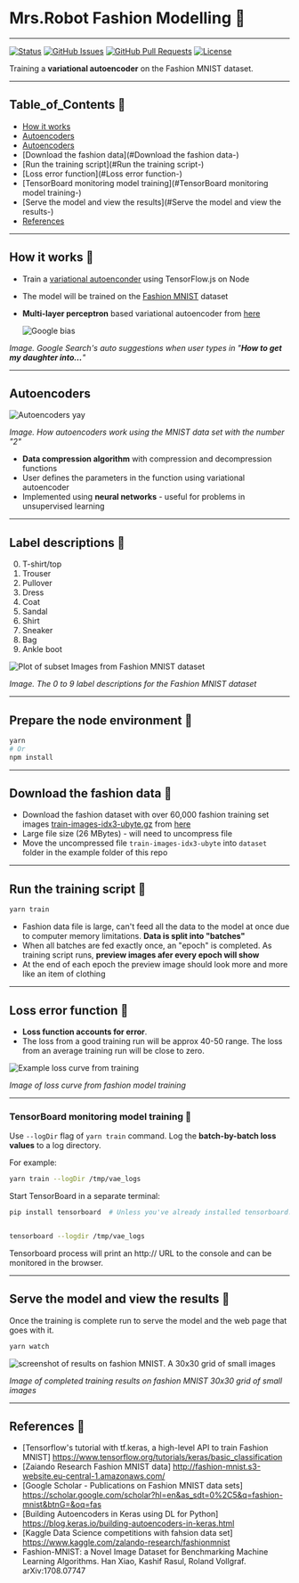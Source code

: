 # Mrs.Robot Fashion Modelling &#x1F49C;

---

<div>
  
  [![Status](https://img.shields.io/badge/status-active-success.svg)]()
  [![GitHub Issues](https://img.shields.io/github/issues/lucylow/Mrs.Robot.svg)](https://github.com/lucylow/Mrs.Robot/issues)
  [![GitHub Pull Requests](https://img.shields.io/github/issues-pr/lucylow/Mrs.Robot.svg)](https://github.com/lucylow/Mrs.Robot/pulls)
  [![License](https://img.shields.io/bower/l/bootstrap)]()

</div>

Training a **variational autoencoder** on the Fashion MNIST dataset.

---

## Table_of_Contents &#x1F49C;

* [How it works](#game-)
* [Autoencoders](#Autoencoders-)
* [Autoencoders](#Autoencoders-)
* [Download the fashion data](#Download the fashion data-)
* [Run the training script](#Run the training script-) 
* [Loss error function](#Loss error function-)
* [TensorBoard monitoring model training](#TensorBoard monitoring model training-)
* [Serve the model and view the results](#Serve the model and view the results-)
* [References](#references-) 

---

## How it works &#x1F49C;

* Train a [variational autoenconder](https://blog.keras.io/building-autoencoders-in-keras.html) using TensorFlow.js on Node
* The model will be trained on the [Fashion MNIST](https://github.com/zalandoresearch/fashion-mnist) dataset
* **Multi-layer perceptron** based variational autoencoder from [here](https://github.com/keras-team/keras/blob/master/examples/variational_autoencoder.py)

  ![Google bias](https://github.com/lucylow/Mrs.Robot/blob/master/gender%20bias%20%20.png)

*Image. Google Search's auto suggestions when user types in "**How to get my daughter into...**"*

---

## Autoencoders 

 ![Autoencoders yay ](https://github.com/lucylow/Mrs.Robot/blob/master/autoencoder.jpg)

*Image. How autoencoders work using the MNIST data set with the number "2"*
 
* **Data compression algorithm** with compression and decompression functions
* User defines the parameters in the function using variational autoencoder
* Implemented using **neural networks** - useful for problems in unsupervised learning


---

## Label descriptions &#x1F538;

0.	T-shirt/top
1.	Trouser
2.	Pullover
3.	Dress
4.	Coat
5.	Sandal
6.	Shirt
7.	Sneaker
8.	Bag
9.	Ankle boot

  ![Plot of subset Images from Fashion MNIST dataset](https://github.com/lucylow/Mrs.Robot/blob/master/Plot-of-a-Subset-of-Images-from-the-Fashion-MNIST-Dataset.png)
  
  *Image. The 0 to 9 label descriptions for the Fashion MNIST dataset*
  
---
  
## Prepare the node environment &#x1F538;

```sh
yarn
# Or
npm install
```

---

## Download the fashion data &#x1F49C;

* Download the fashion dataset with over 60,000 fashion training set images [train-images-idx3-ubyte.gz](http://fashion-mnist.s3-website.eu-central-1.amazonaws.com/train-images-idx3-ubyte.gz) from [here](https://github.com/zalandoresearch/fashion-mnist#get-the-data)
* Large file size (26 MBytes) - will need to uncompress file
* Move the uncompressed file `train-images-idx3-ubyte` into `dataset` folder in the example folder of this repo

---

## Run the training script &#x1F538;

```sh
yarn train
```

* Fashion data file is large, can't feed all the data to the model at once due to computer memory limitations. **Data is split into "batches"** 
* When all batches are fed exactly once, an "epoch" is completed. As training script runs, **preview images afer every epoch will show**
* At the end of each epoch the preview image should look more and more like an item of clothing

---

## Loss error function &#x1F538;

* **Loss function accounts for error**. 
* The loss from a good training run will be approx 40-50 range. The loss from an average training run will be close to zero.

![Example loss curve from training](https://github.com/lucylow/Mrs.Robot/blob/master/fashion-mnist-vae/vae_tensorboard.png)

*Image of loss curve from fashion model training*


---

### TensorBoard monitoring model training &#x1F49C;

Use `--logDir` flag of `yarn train` command. Log the **batch-by-batch loss values** to a log directory.

For example:

```sh
yarn train --logDir /tmp/vae_logs
```

Start TensorBoard in a separate terminal:

```sh
pip install tensorboard  # Unless you've already installed tensorboard.


tensorboard --logdir /tmp/vae_logs
```

Tensorboard process will print an http:// URL to the console and can be monitored in the browser. 


---

## Serve the model and view the results &#x1F49C;

Once the training is complete run to serve the model and the web page that goes with it.

```sh
yarn watch
```

![screenshot of results on fashion MNIST. A 30x30 grid of small images](https://github.com/lucylow/Mrs.Robot/blob/master/fashion-mnist-vae/fashion-mnist-vae-scr.png)

*Image of completed training results on fashion MNIST 30x30 grid of small images*

---

## References &#x1F49C;
* [Tensorflow's tutorial with tf.keras, a high-level API to train Fashion MNIST] https://www.tensorflow.org/tutorials/keras/basic_classification
* [Zaiando Research Fashion MNIST data] http://fashion-mnist.s3-website.eu-central-1.amazonaws.com/
* [Google Scholar - Publications on Fashion MNIST data sets] https://scholar.google.com/scholar?hl=en&as_sdt=0%2C5&q=fashion-mnist&btnG=&oq=fas
* [Building Autoencoders in Keras using DL for Python] https://blog.keras.io/building-autoencoders-in-keras.html
* [Kaggle Data Science competitions with fahsion data set] https://www.kaggle.com/zalando-research/fashionmnist
* Fashion-MNIST: a Novel Image Dataset for Benchmarking Machine Learning Algorithms. Han Xiao, Kashif Rasul, Roland Vollgraf. arXiv:1708.07747
